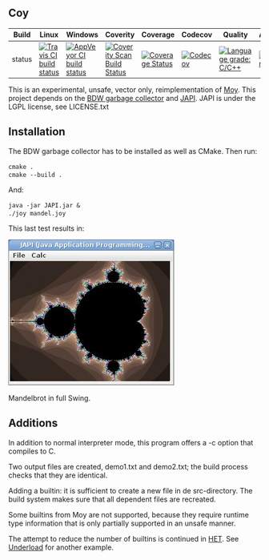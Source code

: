 Coy
---

Build|Linux|Windows|Coverity|Coverage|Codecov|Quality|Alerts
---|---|---|---|---|---|---|---
status|[![Travis CI build status](https://travis-ci.com/Wodan58/Coy.svg?branch=master)](https://travis-ci.com/Wodan58/Coy)|[![AppVeyor CI build status](https://ci.appveyor.com/api/projects/status/github/Wodan58/Coy?branch=master&svg=true)](https://ci.appveyor.com/project/Wodan58/Coy)|[![Coverity Scan Build Status](https://img.shields.io/coverity/scan/14634.svg)](https://scan.coverity.com/projects/wodan58-coy)|[![Coverage Status](https://coveralls.io/repos/github/Wodan58/Coy/badge.svg?branch=master)](https://coveralls.io/github/Wodan58/Coy?branch=master)|[![Codecov](https://codecov.io/gh/Wodan58/Coy/branch/master/graph/badge.svg)](https://codecov.io/gh/Wodan58/Coy)|[![Language grade: C/C++](https://img.shields.io/lgtm/grade/cpp/g/Wodan58/Coy.svg?logo=lgtm&logoWidth=18)](https://lgtm.com/projects/g/Wodan58/Coy/context:cpp)|[![Alerts](https://img.shields.io/lgtm/alerts/g/Wodan58/Coy.svg?logo=lgtm&logoWidth=18)](https://lgtm.com/projects/g/Wodan58/Coy/alerts)

This is an experimental, unsafe, vector only, reimplementation of
[Moy](https://github.com/Wodan58/Moy). This project depends on the
[BDW garbage collector](https://github.com/ivmai/bdwgc) and
[JAPI](https://github.com/maxstrauch/japi2-kernel).
JAPI is under the LGPL license, see LICENSE.txt

Installation
------------

The BDW garbage collector has to be installed as well as CMake. Then run:

    cmake .
    cmake --build .

And:

    java -jar JAPI.jar &
    ./joy mandel.joy

This last test results in:

<img src="doc/mandel.jpg"/>

Mandelbrot in full Swing.

Additions
---------

In addition to normal interpreter mode, this program offers a -c option that
compiles to C.

Two output files are created, demo1.txt and demo2.txt; the build process checks
that they are identical.

Adding a builtin: it is sufficient to create a new file in de src-directory.
The build system makes sure that all dependent files are recreated.

Some builtins from Moy are not supported, because they require runtime type
information that is only partially supported in an unsafe manner.

The attempt to reduce the number of builtins is continued in
[HET](https://github.com/Wodan58/HET).
See [Underload](https://esolangs.org/wiki/Underload) for another
example.
